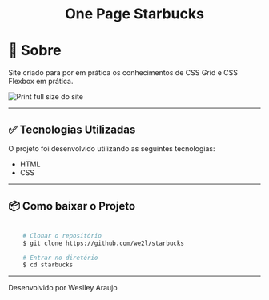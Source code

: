 <h1 align='center'>
    One Page Starbucks
</h1>

# 📃 **Sobre**

Site criado para por em prática os conhecimentos de CSS Grid e CSS Flexbox em prática.

![Print full size do site](/assets/img/full-size.png)

---

## ✅ Tecnologias Utilizadas

O projeto foi desenvolvido utilizando as seguintes tecnologias:

- HTML
- CSS


---

## 📦 Como baixar o Projeto


```bash

    # Clonar o repositório
    $ git clone https://github.com/we2l/starbucks

    # Entrar no diretório
    $ cd starbucks

```
---
Desenvolvido por Weslley Araujo 